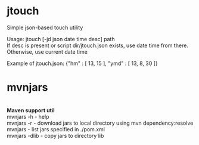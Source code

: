 jtouch
======

Simple json-based touch utility

Usage: jtouch [-jd json date time desc] path
<br>
       If desc is present or script dir/jtouch.json exists, use date time from there. 
<br>
       Otherwise, use current date time

Example of jtouch.json: {"hm" : [ 13, 15 ], "ymd" : [ 13, 8, 30 ]}

mvnjars
=======
<br>
<b>Maven support util</b>
<br>
mvnjars -h     - help
<br>
mvnjars -r     - download jars to local directory using mvn dependency:resolve
<br>
mvnjars        - list jars specified in ./pom.xml
<br>
mvnjars -dlib  - copy jars to directory lib 
